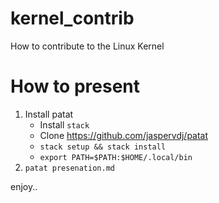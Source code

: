 # kernel_contrib
How to contribute to the Linux Kernel

# How to present

1. Install patat
   * Install `stack`
   * Clone https://github.com/jaspervdj/patat
   * `stack setup && stack install`
   * `export PATH=$PATH:$HOME/.local/bin`
2. `patat presenation.md`

enjoy..


